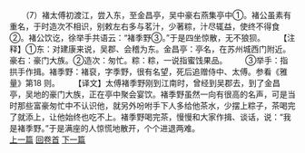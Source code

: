 　　（7）褚太傅初渡江，尝入东，至金昌亭，吴中豪右燕集亭中①。褚公虽素有重名，于时造次不相识，别敕左右多与茗汁，少著粽，汁尽辄益，使终不得食②。褚公饮讫，徐举手共语云：“褚季野③。”于是四坐惊散，无不狼狈。
　　【注释】①东：对建康来说，吴郡、会稽为东。金昌亭：亭名，在苏州城西门附近。豪右：豪门大族。②造次：匆忙。粽：粽，一说指蜜饯果品。
　　③举手：指拱手作揖。褚季野：褚裒，字季野，很有名望，死后追赠侍中、太傅。参看《雅量》第18 则。
　　【译文】太傅褚季野刚到江南时，曾经到吴郡去，到了金昌亭，吴地的豪门大族，正在亭中聚会宴饮。褚季野虽然一向有很高的名声，可是当时那些富豪匆忙中不认识他，就另外吩咐手下人多给他茶水，少摆上粽子，茶喝完了就添上，让他始终也吃不上。褚季野喝完茶，慢慢和大家作揖、谈话，说：“我是褚季野。”于是满座的人惊慌地散开，个个进退两难。
<br>[上一篇](26_06) [回卷首](26_00) [下一篇](26_08)
